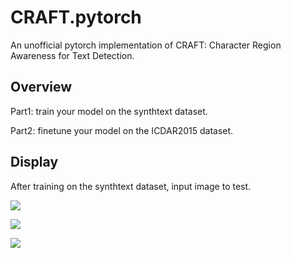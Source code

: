 # CRAFT.pytorch
An unofficial pytorch implementation of CRAFT: Character Region Awareness for Text Detection.

## Overview
Part1:  train your model on the synthtext dataset.

Part2:  finetune your model on the ICDAR2015 dataset.

## Display
After training on the synthtext dataset, input image to test.

![](https://github.com/learnerforever97/CRAFT.pytorch/blob/master/part1/picture/p1.jpg)

![](https://github.com/learnerforever97/CRAFT.pytorch/blob/master/part1/picture/p2.jpg)

![](https://github.com/learnerforever97/CRAFT.pytorch/blob/master/part1/picture/p3.jpg)
